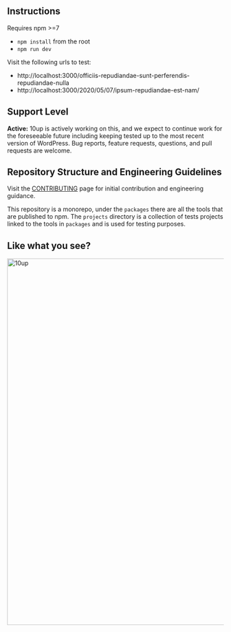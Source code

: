 
## Instructions
Requires npm >=7

- `npm install` from the root
- `npm run dev`

Visit the following urls to test:
-  http://localhost:3000/officiis-repudiandae-sunt-perferendis-repudiandae-nulla
- http://localhost:3000/2020/05/07/ipsum-repudiandae-est-nam/

## Support Level

**Active:** 10up is actively working on this, and we expect to continue work for the foreseeable future including keeping tested up to the most recent version of WordPress.  Bug reports, feature requests, questions, and pull requests are welcome.

## Repository Structure and Engineering Guidelines
Visit the [CONTRIBUTING](/CONTRIBUTING.md) page for initial contribution and engineering guidance.

This repository is a monorepo, under the `packages` there are all the tools that are published to npm. The `projects` directory is a collection of tests projects linked to the tools in `packages` and is used for testing purposes.

## Like what you see?

<a href="http://10up.com/contact/"><img src="https://10up.com/uploads/2016/10/10up-Github-Banner.png" width="850" alt="10up"></a>
